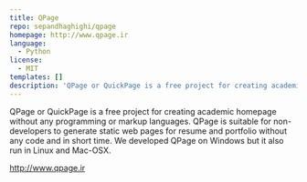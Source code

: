 ```yaml
---
title: QPage
repo: sepandhaghighi/qpage
homepage: http://www.qpage.ir
language:
  - Python
license:
  - MIT
templates: []
description: 'QPage or QuickPage is a free project for creating academic homepage without any code'
---
```


QPage or QuickPage is a free project for creating academic homepage without any programming or markup languages.
QPage is suitable for non-developers to generate static web pages for resume and portfolio without any code and in short time.
We developed QPage on Windows but it also run in Linux and Mac-OSX.

http://www.qpage.ir
